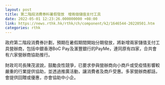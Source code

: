 ```yaml
---
layout: post
title: 第二階段消費券料暑假發放　增兩個儲值支付工具
date: 2022-05-01 12:23:26.000000000 +08:00
link: https://news.rthk.hk/rthk/ch/component/k2/1646544-20220501.htm
categories: rthk
---
```


政府第二階段消費券計劃，預期在暑假期間開始分期發放，將新增兩家儲值支付工具營辦商，包括中銀香港BoC Pay及滙豐銀行的PayMe，連同原有四家，合共會有六家營辦商協助推行。

財政司司長陳茂波說，鼓勵良性競爭，已要求參與營辦商向小商戶或受疫情影響較嚴重的行業提供協助，並透過推廣活動，讓消費者及商戶受惠。多家營辦商都話，會提供回贈或優惠，亦會協助中小企。
